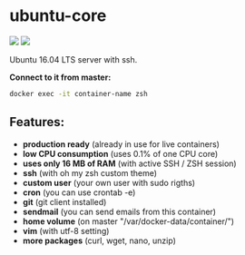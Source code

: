 # ubuntu-core

[![](https://images.microbadger.com/badges/version/primehost/ubuntu-core.svg)](https://microbadger.com/images/primehost/ubuntu-core "Get your own version badge on microbadger.com")     [![](https://images.microbadger.com/badges/image/primehost/ubuntu-core.svg)](https://microbadger.com/images/primehost/ubuntu-core "Get your own image badge on microbadger.com")


Ubuntu 16.04 LTS server with ssh.

**Connect to it from master:**
```bash
docker exec -it container-name zsh
```

## Features:
- **production ready** (already in use for live containers)
- **low CPU consumption** (uses 0.1% of one CPU core)
- **uses only 16 MB of RAM** (with active SSH / ZSH session)
- **ssh** (with oh my zsh custom theme)
- **custom user** (your own user with sudo rigths)
- **cron** (you can use crontab -e)
- **git** (git client installed)
- **sendmail** (you can send emails from this container)
- **home volume** (on master "/var/docker-data/container/")
- **vim** (with utf-8 setting)
- **more packages** (curl, wget, nano, unzip)
